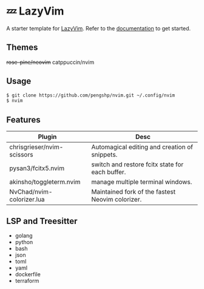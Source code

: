# 💤 LazyVim

A starter template for [LazyVim](https://github.com/LazyVim/LazyVim).
Refer to the [documentation](https://lazyvim.github.io/installation) to get started.

## Themes

~~rose-pine/neovim~~
catppuccin/nvim

## Usage

```bash
$ git clone https://github.com/pengshp/nvim.git ~/.config/nvim
$ nvim
```

## Features
| Plugin                     | Desc                                             |
| -------------------------- | ------------------------------------------------ |
| chrisgrieser/nvim-scissors | Automagical editing and creation of snippets.    |
| pysan3/fcitx5.nvim         | switch and restore fcitx state for each buffer.  |
| akinsho/toggleterm.nvim    | manage multiple terminal windows.                |
| NvChad/nvim-colorizer.lua  | Maintained fork of the fastest Neovim colorizer. |

## LSP and Treesitter

- golang
- python
- bash
- json
- toml
- yaml
- dockerfile
- terraform
